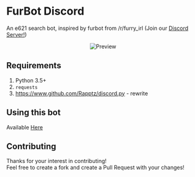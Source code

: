 # FurBot Discord
An e621 search bot, inspired by furbot from /r/furry_irl (Join our [Discord Server!](https://discordapp.com/invite/YTEeY9g))  
<p align="center">
  <img alt="Preview" src="https://puu.sh/zeVRk/f06f04120f.png">
</p>

## Requirements
1. Python 3.5+
2. `requests`
3. https://www.github.com/Rapptz/discord.py  - rewrite

## Using this bot
Available [Here](https://furbot.rorre.me/command)  

## Contributing
Thanks for your interest in contributing!  
Feel free to create a fork and create a Pull Request with your changes!
